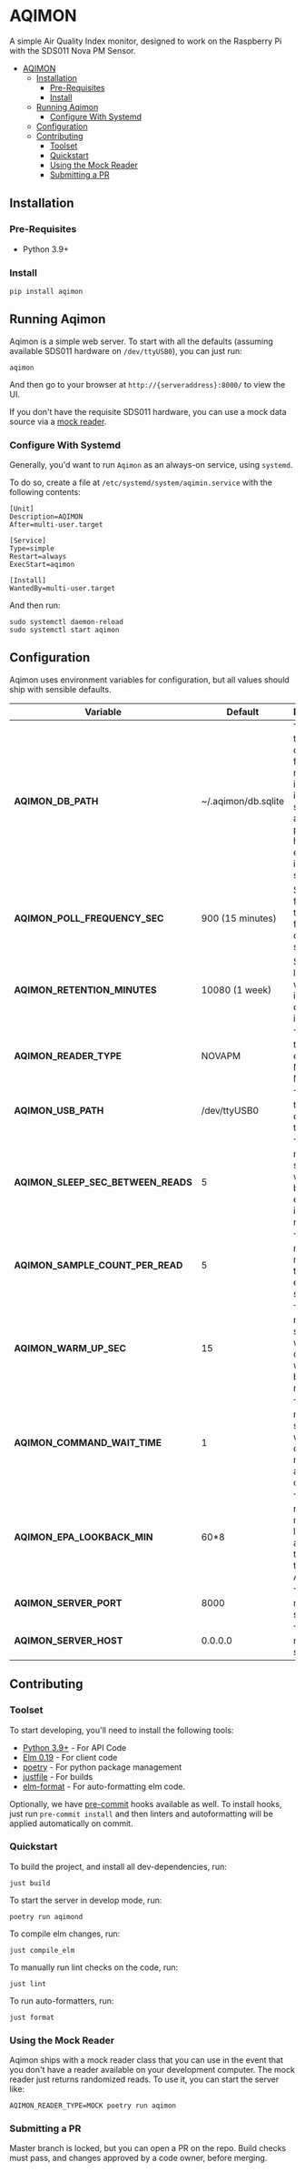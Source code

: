 # AQIMON

A simple Air Quality Index monitor, designed to work on the Raspberry Pi with the SDS011 Nova PM Sensor.

- [AQIMON](#aqimon)
  - [Installation](#installation)
    - [Pre-Requisites](#pre-requisites)
    - [Install](#install)
  - [Running Aqimon](#running-aqimon)
    - [Configure With Systemd](#configure-with-systemd)
  - [Configuration](#configuration)
  - [Contributing](#contributing)
    - [Toolset](#toolset)
    - [Quickstart](#quickstart)
    - [Using the Mock Reader](#using-the-mock-reader)
    - [Submitting a PR](#submitting-a-pr)

## Installation

### Pre-Requisites

- Python 3.9+

### Install

```commandline
pip install aqimon
```

## Running Aqimon

Aqimon is a simple web server.  To start with all the defaults (assuming available SDS011 hardware on `/dev/ttyUSB0`), you can just run:

```commandline
aqimon
```

And then go to your browser at `http://{serveraddress}:8000/` to view the UI.

If you don't have the requisite SDS011 hardware, you can use a mock data source via a [mock reader](#using-the-mock-reader).

### Configure With Systemd

Generally, you'd want to run `Aqimon` as an always-on service, using `systemd`.

To do so, create a file at `/etc/systemd/system/aqimin.service` with the following contents:

```text
[Unit]
Description=AQIMON
After=multi-user.target

[Service]
Type=simple
Restart=always
ExecStart=aqimon

[Install]
WantedBy=multi-user.target
```

And then run:

```commandline
sudo systemctl daemon-reload
sudo systemctl start aqimon
```

## Configuration

Aqimon uses environment variables for configuration, but all values should ship with sensible defaults.

| Variable                           | Default             | Description                                                                                                                       |
|------------------------------------|---------------------|-----------------------------------------------------------------------------------------------------------------------------------|
| **AQIMON_DB_PATH**                 | ~/.aqimon/db.sqlite | The path to the database file, where read information is stored. It should be an absolute path; user home expansion is supported. |
| **AQIMON_POLL_FREQUENCY_SEC**      | 900 (15 minutes)    | Sets how frequently to read from the device, in seconds.                                                                          |
| **AQIMON_RETENTION_MINUTES**       | 10080 (1 week)      | Sets how long data will be kept in the database, in minutes.                                                                      |
| **AQIMON_READER_TYPE**             | NOVAPM              | The reader type to use, either NOVAPM or MOCK.                                                                                    |
| **AQIMON_USB_PATH**                | /dev/ttyUSB0        | The path to the USB device for the sensor.                                                                                        |
| **AQIMON_SLEEP_SEC_BETWEEN_READS** | 5                   | The number of seconds to wait for between each read in a set of reads.                                                            |
| **AQIMON_SAMPLE_COUNT_PER_READ**   | 5                   | The number of reads to take with each sample.                                                                                     |
| **AQIMON_WARM_UP_SEC**             | 15                  | The number of seconds to wait for the device to warm up before reading.                                                           |
| **AQIMON_COMMAND_WAIT_TIME**       | 1                   | The number of seconds to wait for the device respond to a command.                                                                |
| **AQIMON_EPA_LOOKBACK_MIN**        | 60*8                | The number of minutes to look back at read data to calculate the EPA AQI.                                                         |
| **AQIMON_SERVER_PORT**             | 8000                | The port to run the server on.                                                                                                    |
| **AQIMON_SERVER_HOST**             | 0.0.0.0             | The host to run the server on.                                                                                                    |

## Contributing

### Toolset

To start developing, you'll need to install the following tools:

- [Python 3.9+](https://www.python.org/) - For API Code
- [Elm 0.19](https://elm-lang.org/) - For client code
- [poetry](https://python-poetry.org/) - For python package management
- [justfile](https://github.com/casey/just) - For builds
- [elm-format](https://github.com/avh4/elm-format) - For auto-formatting elm code.

Optionally, we have [pre-commit](https://pre-commit.com/) hooks available as well.  To install hooks, just run
`pre-commit install` and then linters and autoformatting will be applied automatically on commit.

### Quickstart

To build the project, and install all dev-dependencies, run:

```commandline
just build
```

To start the server in develop mode, run:

```commandline
poetry run aqimond
```

To compile elm changes, run:

```commandline
just compile_elm
```

To manually run lint checks on the code, run:

```commandline
just lint
```

To run auto-formatters, run:

```commandline
just format
```

### Using the Mock Reader

Aqimon ships with a mock reader class that you can use in the event that you don't have a reader available on your
development computer.  The mock reader just returns randomized reads.  To use it, you can start the server like:

```commandline
AQIMON_READER_TYPE=MOCK poetry run aqimon
```

### Submitting a PR

Master branch is locked, but you can open a PR on the repo.  Build checks must pass, and changes approved by a code
owner, before merging.
